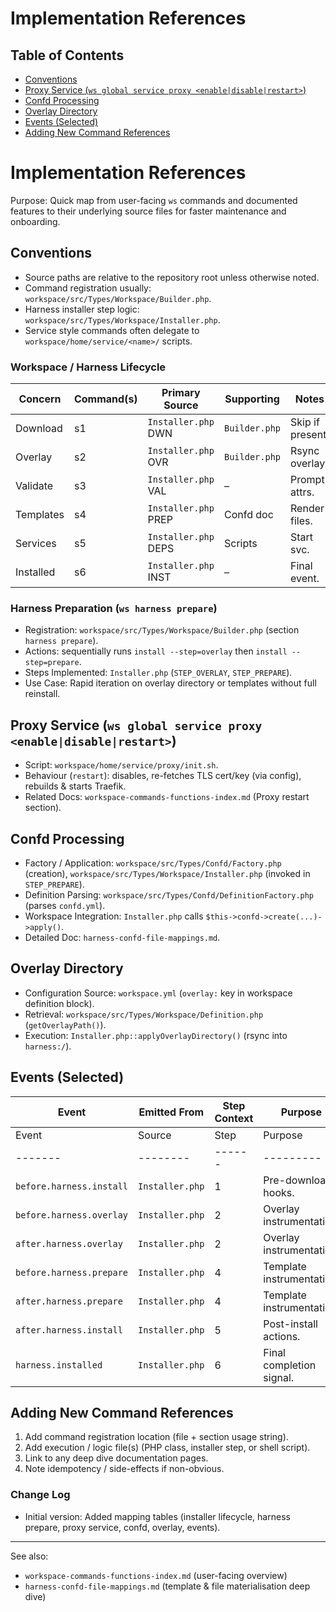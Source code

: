 # Implementation References

<!-- TOC -->
## Table of Contents

- [Conventions](#conventions)
- [Proxy Service (`ws global service proxy <enable|disable|restart>`)](#proxy-service-ws-global-service-proxy-enabledisablerestart)
- [Confd Processing](#confd-processing)
- [Overlay Directory](#overlay-directory)
- [Events (Selected)](#events-selected)
- [Adding New Command References](#adding-new-command-references)

<!-- /TOC -->
# Implementation References

Purpose: Quick map from user-facing `ws` commands and documented features to
their underlying source files for faster maintenance and onboarding.

## Conventions

- Source paths are relative to the repository root unless otherwise noted.
- Command registration usually: `workspace/src/Types/Workspace/Builder.php`.
- Harness installer step logic: `workspace/src/Types/Workspace/Installer.php`.
- Service style commands often delegate to
  `workspace/home/service/<name>/` scripts.

### Workspace / Harness Lifecycle

| Concern | Command(s) | Primary Source | Supporting | Notes |
|---------|------------|----------------|-----------|-------|
| Download | s1 | `Installer.php` DWN | `Builder.php` | Skip if present. |
| Overlay | s2 | `Installer.php` OVR | `Builder.php` | Rsync overlay. |
| Validate | s3 | `Installer.php` VAL | – | Prompt attrs. |
| Templates | s4 | `Installer.php` PREP | Confd doc | Render files. |
| Services | s5 | `Installer.php` DEPS | Scripts | Start svc. |
| Installed | s6 | `Installer.php` INST | – | Final event. |

### Harness Preparation (`ws harness prepare`)

- Registration: `workspace/src/Types/Workspace/Builder.php` (section `harness prepare`).
- Actions: sequentially runs `install --step=overlay` then `install --step=prepare`.
- Steps Implemented: `Installer.php` (`STEP_OVERLAY`, `STEP_PREPARE`).
- Use Case: Rapid iteration on overlay directory or templates without full reinstall.

## Proxy Service (`ws global service proxy <enable|disable|restart>`)

- Script: `workspace/home/service/proxy/init.sh`.
- Behaviour (`restart`): disables, re-fetches TLS cert/key (via config),
  rebuilds & starts Traefik.
- Related Docs: `workspace-commands-functions-index.md` (Proxy restart section).

## Confd Processing

- Factory / Application: `workspace/src/Types/Confd/Factory.php` (creation),
  `workspace/src/Types/Workspace/Installer.php` (invoked in `STEP_PREPARE`).
- Definition Parsing: `workspace/src/Types/Confd/DefinitionFactory.php` (parses `confd.yml`).
- Workspace Integration: `Installer.php` calls `$this->confd->create(...)->apply()`.
- Detailed Doc: `harness-confd-file-mappings.md`.

## Overlay Directory

- Configuration Source: `workspace.yml` (`overlay:` key in workspace definition block).
- Retrieval: `workspace/src/Types/Workspace/Definition.php` (`getOverlayPath()`).
- Execution: `Installer.php::applyOverlayDirectory()` (rsync into `harness:/`).

## Events (Selected)

| Event | Emitted From | Step Context | Purpose |
|-------|--------------|--------------|---------|
| Event | Source | Step | Purpose |
|-------|--------|------|---------|
| `before.harness.install` | `Installer.php` | 1 | Pre-download hooks. |
| `before.harness.overlay` | `Installer.php` | 2 | Overlay instrumentation. |
| `after.harness.overlay` | `Installer.php` | 2 | Overlay instrumentation. |
| `before.harness.prepare` | `Installer.php` | 4 | Template instrumentation. |
| `after.harness.prepare` | `Installer.php` | 4 | Template instrumentation. |
| `after.harness.install` | `Installer.php` | 5 | Post-install actions. |
| `harness.installed` | `Installer.php` | 6 | Final completion signal. |

## Adding New Command References

1. Add command registration location (file + section usage string).
2. Add execution / logic file(s) (PHP class, installer step, or shell script).
3. Link to any deep dive documentation pages.
4. Note idempotency / side-effects if non-obvious.

### Change Log

- Initial version: Added mapping tables (installer lifecycle, harness prepare,
  proxy service, confd, overlay, events).

---

See also:

- `workspace-commands-functions-index.md` (user-facing overview)
- `harness-confd-file-mappings.md` (template & file materialisation deep dive)

